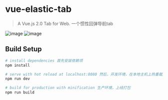 # vue-elastic-tab
> A Vue.js 2.0 Tab for Web.
> 一个惯性回弹导航tab

![image](https://github.com/webFirstDog/vue-elastic-tab/blob/master/src/assets/tupianfaguang.gif)
![image](https://github.com/webFirstDog/vue-elastic-tab/blob/master/src/assets/tupianfaguang1.gif)
## Build Setup

``` bash
# install dependencies 首先安装依赖项
npm install

# serve with hot reload at localhost:8080 然后，开发环境，在本地主机上热重载服务:8080
npm run dev

# build for production with minification 生产环境，上线打包
npm run build
```

